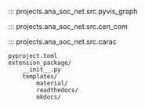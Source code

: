 ::: projects.ana_soc_net.src.pyvis_graph

::: projects.ana_soc_net.src.cen_com
    
::: projects.ana_soc_net.src.carac

```tree
pyproject.toml
extension_package/
    __init__.py
    templates/
        material/
        readthedocs/
        mkdocs/
```